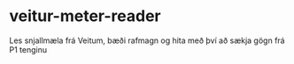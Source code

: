 # veitur-meter-reader
Les snjallmæla frá Veitum, bæði rafmagn og hita með því að sækja gögn frá P1 tenginu
